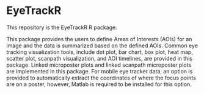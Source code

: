 # EyeTrackR
This repository is the EyeTrackR R package.

This package provides the users to define Areas of Interests
(AOIs) for an image and the data is summarized based on the defined AOIs.
Common eye tracking visualization tools, include dot plot, bar chart, box
plot, heat map, scatter plot, scanpath visualization, and AOI timelines,
are provided in this package. Linked microposter plots and linked scanpath
microposter plots are implemented in this package. For mobile eye tracker
data, an option is provided to automatically extract the coordinates of
where the focus points are on a poster, however, Matlab is required to be
installed for this option.

